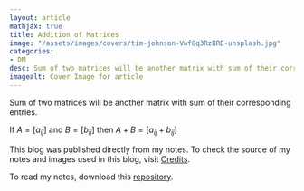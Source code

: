 ```yaml
---
layout: article
mathjax: true
title: Addition of Matrices
image: "/assets/images/covers/tim-johnson-Vwf8q3RzBRE-unsplash.jpg"
categories:
- DM
desc: Sum of two matrices will be another matrix with sum of their corresponding entries. 
imagealt: Cover Image for article
---
```


Sum of two matrices will be another matrix with sum of their corresponding entries.

If $A = [a_{ij}]$ and $B= [b_{ij}]$ then $A+B = [a_{ij} + b_{ij}]$

























































































































































































































































































































































































































This blog was published directly from my notes.
To check the source of my notes and images used in this blog, visit <a href="/credits.html" target="_blank">Credits</a>.

To read my notes, download this <a href="https://github.com/bovem/CS" target="blank">repository</a>.